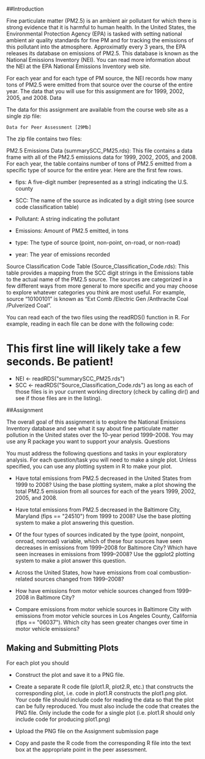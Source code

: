 ##Introduction

Fine particulate matter (PM2.5) is an ambient air pollutant for which there is strong evidence that it is harmful to human health. In the United States, the Environmental Protection Agency (EPA) is tasked with setting national ambient air quality standards for fine PM and for tracking the emissions of this pollutant into the atmosphere. Approximatly every 3 years, the EPA releases its database on emissions of PM2.5. This database is known as the National Emissions Inventory (NEI). You can read more information about the NEI at the EPA National Emissions Inventory web site.

For each year and for each type of PM source, the NEI records how many tons of PM2.5 were emitted from that source over the course of the entire year. The data that you will use for this assignment are for 1999, 2002, 2005, and 2008.
Data

The data for this assignment are available from the course web site as a single zip file:

    Data for Peer Assessment [29Mb]

The zip file contains two files:

PM2.5 Emissions Data (summarySCC_PM25.rds): This file contains a data frame with all of the PM2.5 emissions data for 1999, 2002, 2005, and 2008. For each year, the table contains number of tons of PM2.5 emitted from a specific type of source for the entire year. Here are the first few rows.
   * fips: A five-digit number (represented as a string) indicating the U.S. county

   * SCC: The name of the source as indicated by a digit string (see source code classification table)

   * Pollutant: A string indicating the pollutant

   * Emissions: Amount of PM2.5 emitted, in tons

   * type: The type of source (point, non-point, on-road, or non-road)

   * year: The year of emissions recorded

Source Classification Code Table (Source_Classification_Code.rds): This table provides a mapping from the SCC digit strings in the Emissions table to the actual name of the PM2.5 source. The sources are categorized in a few different ways from more general to more specific and you may choose to explore whatever categories you think are most useful. For example, source “10100101” is known as “Ext Comb /Electric Gen /Anthracite Coal /Pulverized Coal”.

You can read each of the two files using the readRDS() function in R. For example, reading in each file can be done with the following code:

# This first line will likely take a few seconds. Be patient!
* NEI <- readRDS("summarySCC_PM25.rds")
* SCC <- readRDS("Source_Classification_Code.rds")
as long as each of those files is in your current working directory (check by calling dir() and see if those files are in the listing).

##Assignment

The overall goal of this assignment is to explore the National Emissions Inventory database and see what it say about fine particulate matter pollution in the United states over the 10-year period 1999–2008. You may use any R package you want to support your analysis.
Questions

You must address the following questions and tasks in your exploratory analysis. For each question/task you will need to make a single plot. Unless specified, you can use any plotting system in R to make your plot.

   * Have total emissions from PM2.5 decreased in the United States from 1999 to 2008? Using the base plotting system, make a plot showing the total PM2.5 emission from all sources for each of the years 1999, 2002, 2005, and 2008.

   * Have total emissions from PM2.5 decreased in the Baltimore City, Maryland (fips == "24510") from 1999 to 2008? Use the base plotting system to make a plot answering this question.

   * Of the four types of sources indicated by the type (point, nonpoint, onroad, nonroad) variable, which of these four sources have seen decreases in emissions from 1999–2008 for Baltimore City? Which have seen increases in emissions from 1999–2008? Use the ggplot2 plotting system to make a plot answer this question.

   * Across the United States, how have emissions from coal combustion-related sources changed from 1999–2008?

   * How have emissions from motor vehicle sources changed from 1999–2008 in Baltimore City?

   * Compare emissions from motor vehicle sources in Baltimore City with emissions from motor vehicle sources in Los Angeles County, California (fips == "06037"). Which city has seen greater changes over time in motor vehicle emissions?

## Making and Submitting Plots

For each plot you should

   * Construct the plot and save it to a PNG file.

   * Create a separate R code file (plot1.R, plot2.R, etc.) that constructs the corresponding plot, i.e. code in plot1.R constructs the plot1.png plot. Your code file should include code for reading the data so that the plot can be fully reproduced. You must also include the code that creates the PNG file. Only include the code for a single plot (i.e. plot1.R should only include code for producing plot1.png)

   * Upload the PNG file on the Assignment submission page

   * Copy and paste the R code from the corresponding R file into the text box at the appropriate point in the peer assessment.
